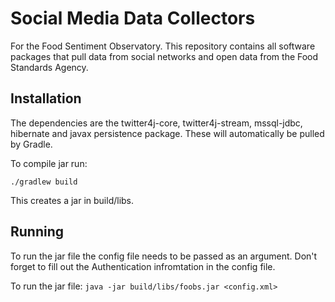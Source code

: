 # Social Media Data Collectors
For the Food Sentiment Observatory.
This repository contains all software packages that pull data from social networks and open data from the Food Standards Agency.

## Installation
The dependencies are the twitter4j-core, twitter4j-stream, mssql-jdbc, hibernate and javax persistence package. These will automatically be pulled by Gradle.

To compile jar run:

`./gradlew build`

This creates a jar in build/libs.

## Running
To run the jar file the config file needs to be passed as an argument. Don't forget to fill out the Authentication infromtation in the config file.

To run the jar file:
`java -jar build/libs/foobs.jar <config.xml>`
